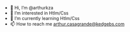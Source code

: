 - 👋 Hi, I’m @arthurkza
- 👀 I’m interested in Htlm/Css
- 🌱 I’m currently learning Htlm/Css
- 📫 How to reach me arthur.casagrande@kedgebs.com

<!---
arthurkza/arthurkza is a ✨ special ✨ repository because its `README.md` (this file) appears on your GitHub profile.
You can click the Preview link to take a look at your changes.
--->
